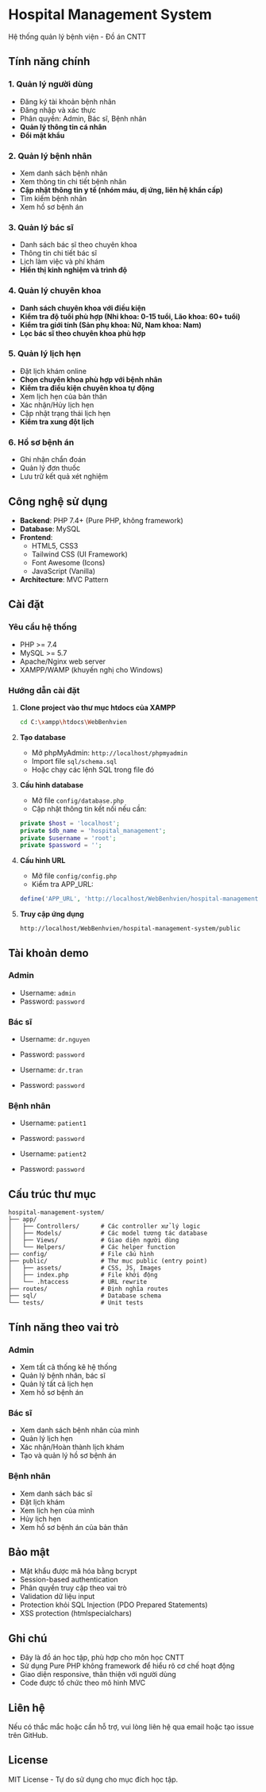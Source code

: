 # Hospital Management System

Hệ thống quản lý bệnh viện - Đồ án CNTT

## Tính năng chính

### 1. Quản lý người dùng
- Đăng ký tài khoản bệnh nhân
- Đăng nhập và xác thực
- Phân quyền: Admin, Bác sĩ, Bệnh nhân
- **Quản lý thông tin cá nhân**
- **Đổi mật khẩu**

### 2. Quản lý bệnh nhân
- Xem danh sách bệnh nhân
- Xem thông tin chi tiết bệnh nhân
- **Cập nhật thông tin y tế (nhóm máu, dị ứng, liên hệ khẩn cấp)**
- Tìm kiếm bệnh nhân
- Xem hồ sơ bệnh án

### 3. Quản lý bác sĩ
- Danh sách bác sĩ theo chuyên khoa
- Thông tin chi tiết bác sĩ
- Lịch làm việc và phí khám
- **Hiển thị kinh nghiệm và trình độ**

### 4. Quản lý chuyên khoa
- **Danh sách chuyên khoa với điều kiện**
- **Kiểm tra độ tuổi phù hợp (Nhi khoa: 0-15 tuổi, Lão khoa: 60+ tuổi)**
- **Kiểm tra giới tính (Sản phụ khoa: Nữ, Nam khoa: Nam)**
- **Lọc bác sĩ theo chuyên khoa phù hợp**

### 5. Quản lý lịch hẹn
- Đặt lịch khám online
- **Chọn chuyên khoa phù hợp với bệnh nhân**
- **Kiểm tra điều kiện chuyên khoa tự động**
- Xem lịch hẹn của bản thân
- Xác nhận/Hủy lịch hẹn
- Cập nhật trạng thái lịch hẹn
- **Kiểm tra xung đột lịch**

### 6. Hồ sơ bệnh án
- Ghi nhận chẩn đoán
- Quản lý đơn thuốc
- Lưu trữ kết quả xét nghiệm

## Công nghệ sử dụng

- **Backend**: PHP 7.4+ (Pure PHP, không framework)
- **Database**: MySQL
- **Frontend**: 
  - HTML5, CSS3
  - Tailwind CSS (UI Framework)
  - Font Awesome (Icons)
  - JavaScript (Vanilla)
- **Architecture**: MVC Pattern

## Cài đặt

### Yêu cầu hệ thống

- PHP >= 7.4
- MySQL >= 5.7
- Apache/Nginx web server
- XAMPP/WAMP (khuyến nghị cho Windows)

### Hướng dẫn cài đặt

1. **Clone project vào thư mục htdocs của XAMPP**
   ```bash
   cd C:\xampp\htdocs\WebBenhvien
   ```

2. **Tạo database**
   - Mở phpMyAdmin: `http://localhost/phpmyadmin`
   - Import file `sql/schema.sql`
   - Hoặc chạy các lệnh SQL trong file đó

3. **Cấu hình database**
   - Mở file `config/database.php`
   - Cập nhật thông tin kết nối nếu cần:
   ```php
   private $host = 'localhost';
   private $db_name = 'hospital_management';
   private $username = 'root';
   private $password = '';
   ```

4. **Cấu hình URL**
   - Mở file `config/config.php`
   - Kiểm tra APP_URL:
   ```php
   define('APP_URL', 'http://localhost/WebBenhvien/hospital-management-system/public');
   ```

5. **Truy cập ứng dụng**
   ```
   http://localhost/WebBenhvien/hospital-management-system/public
   ```

## Tài khoản demo

### Admin
- Username: `admin`
- Password: `password`

### Bác sĩ
- Username: `dr.nguyen`
- Password: `password`

- Username: `dr.tran`
- Password: `password`

### Bệnh nhân
- Username: `patient1`
- Password: `password`

- Username: `patient2`
- Password: `password`

## Cấu trúc thư mục

```
hospital-management-system/
├── app/
│   ├── Controllers/      # Các controller xử lý logic
│   ├── Models/           # Các model tương tác database
│   ├── Views/            # Giao diện người dùng
│   └── Helpers/          # Các helper function
├── config/               # File cấu hình
├── public/               # Thư mục public (entry point)
│   ├── assets/           # CSS, JS, Images
│   ├── index.php         # File khởi động
│   └── .htaccess         # URL rewrite
├── routes/               # Định nghĩa routes
├── sql/                  # Database schema
└── tests/                # Unit tests
```

## Tính năng theo vai trò

### Admin
- Xem tất cả thống kê hệ thống
- Quản lý bệnh nhân, bác sĩ
- Quản lý tất cả lịch hẹn
- Xem hồ sơ bệnh án

### Bác sĩ
- Xem danh sách bệnh nhân của mình
- Quản lý lịch hẹn
- Xác nhận/Hoàn thành lịch khám
- Tạo và quản lý hồ sơ bệnh án

### Bệnh nhân
- Xem danh sách bác sĩ
- Đặt lịch khám
- Xem lịch hẹn của mình
- Hủy lịch hẹn
- Xem hồ sơ bệnh án của bản thân

## Bảo mật

- Mật khẩu được mã hóa bằng bcrypt
- Session-based authentication
- Phân quyền truy cập theo vai trò
- Validation dữ liệu input
- Protection khỏi SQL Injection (PDO Prepared Statements)
- XSS protection (htmlspecialchars)

## Ghi chú

- Đây là đồ án học tập, phù hợp cho môn học CNTT
- Sử dụng Pure PHP không framework để hiểu rõ cơ chế hoạt động
- Giao diện responsive, thân thiện với người dùng
- Code được tổ chức theo mô hình MVC

## Liên hệ

Nếu có thắc mắc hoặc cần hỗ trợ, vui lòng liên hệ qua email hoặc tạo issue trên GitHub.

## License

MIT License - Tự do sử dụng cho mục đích học tập.
